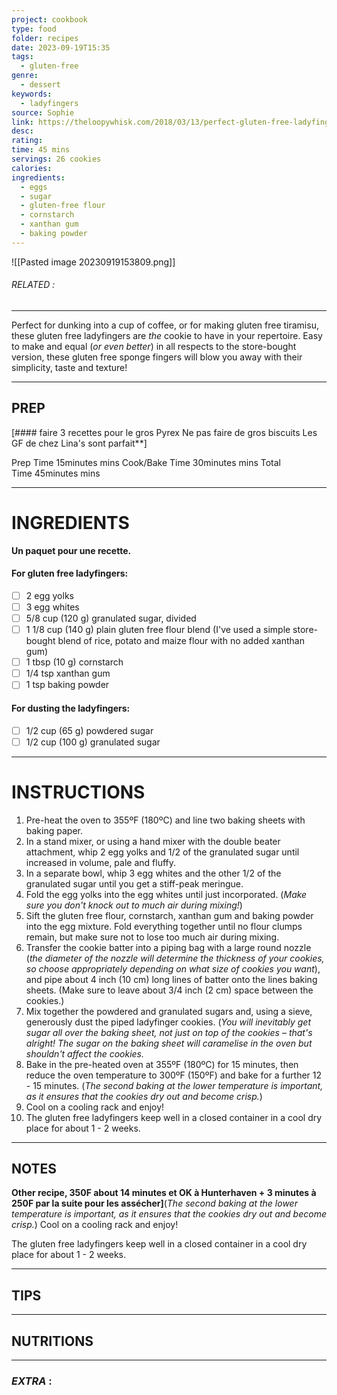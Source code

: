 ```yaml
---
project: cookbook
type: food
folder: recipes
date: 2023-09-19T15:35
tags:
  - gluten-free
genre:
  - dessert
keywords:
  - ladyfingers
source: Sophie
link: https://theloopywhisk.com/2018/03/13/perfect-gluten-free-ladyfingers/
desc: 
rating: 
time: 45 mins
servings: 26 cookies
calories: 
ingredients:
  - eggs
  - sugar
  - gluten-free flour
  - cornstarch
  - xanthan gum
  - baking powder
---
```


![[Pasted image 20230919153809.png]]
###### *RELATED* : 
---
Perfect for dunking into a cup of coffee, or for making gluten free tiramisu, these gluten free ladyfingers are _the_ cookie to have in your repertoire. Easy to make and equal (_or even better_) in all respects to the store-bought version, these gluten free sponge fingers will blow you away with their simplicity, taste and texture!

---
## PREP

[#### faire 3 recettes pour le gros Pyrex
Ne pas faire de gros biscuits
Les GF de chez Lina's sont parfait**]


Prep Time 15minutes mins
Cook/Bake Time 30minutes mins
Total Time 45minutes mins

---
# INGREDIENTS

**Un paquet pour une recette.**

#### For gluten free ladyfingers:

- [ ] 2 egg yolks
- [ ] 3 egg whites
- [ ] 5/8 cup (120 g) granulated sugar, divided
- [ ] 1 1/8 cup (140 g) plain gluten free flour blend (I've used a simple store-bought blend of rice, potato and maize flour with no added xanthan gum)
- [ ] 1 tbsp (10 g) cornstarch
- [ ] 1/4 tsp xanthan gum
- [ ] 1 tsp baking powder

#### For dusting the ladyfingers:

 - [ ] 1/2 cup (65 g) powdered sugar
 - [ ] 1/2 cup (100 g) granulated sugar

---
# INSTRUCTIONS

1. Pre-heat the oven to 355ºF (180ºC) and line two baking sheets with baking paper.
2. In a stand mixer, or using a hand mixer with the double beater attachment, whip 2 egg yolks and 1/2 of the granulated sugar until increased in volume, pale and fluffy.
3. In a separate bowl, whip 3 egg whites and the other 1/2 of the granulated sugar until you get a stiff-peak meringue.
4. Fold the egg yolks into the egg whites until just incorporated. (_Make sure you don't knock out to much air during mixing!_)
5. Sift the gluten free flour, cornstarch, xanthan gum and baking powder into the egg mixture. Fold everything together until no flour clumps remain, but make sure not to lose too much air during mixing.
6. Transfer the cookie batter into a piping bag with a large round nozzle (_the diameter of the nozzle will determine the thickness of your cookies, so choose appropriately depending on what size of cookies you want_), and pipe about 4 inch (10 cm) long lines of batter onto the lines baking sheets.
	(Make sure to leave about 3/4 inch (2 cm) space between the cookies.)
7. Mix together the powdered and granulated sugars and, using a sieve, generously dust the piped ladyfinger cookies.
    (_You will inevitably get sugar all over the baking sheet, not just on top of the cookies – that's alright! The sugar on the baking sheet will caramelise in the oven but shouldn't affect the cookies._
8. Bake in the pre-heated oven at 355ºF (180ºC) for 15 minutes, then reduce the oven temperature to 300ºF (150ºF) and bake for a further 12 - 15 minutes.
    (_The second baking at the lower temperature is important, as it ensures that the cookies dry out and become crisp._)
9. Cool on a cooling rack and enjoy!
10. The gluten free ladyfingers keep well in a closed container in a cool dry place for about 1 - 2 weeks.

---
## NOTES

 **Other recipe, 350F about 14 minutes et OK à Hunterhaven + 3 minutes à 250F par la suite pour les assécher]**(_The second baking at the lower temperature is important, as it ensures that the cookies dry out and become crisp._) Cool on a cooling rack and enjoy!

The gluten free ladyfingers keep well in a closed container in a cool dry place for about 1 - 2 weeks.

---
## TIPS



---
## NUTRITIONS



---
### *EXTRA* :



